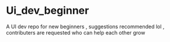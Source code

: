 # Ui_dev_beginner
A UI dev repo for new beginners , suggestions recommended lol , contributers are requested who can help each other grow

